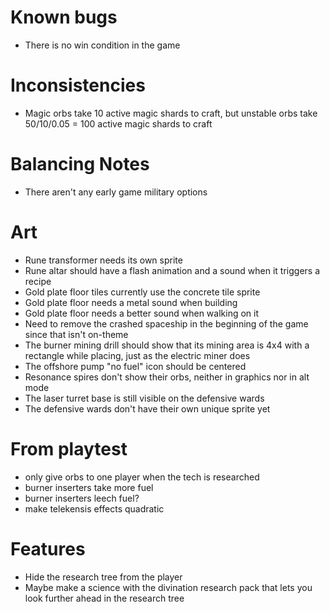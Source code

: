 # Known bugs

* There is no win condition in the game

# Inconsistencies

* Magic orbs take 10 active magic shards to craft, but unstable orbs take 50/10/0.05 = 100 active magic shards to craft

# Balancing Notes

* There aren't any early game military options

# Art

* Rune transformer needs its own sprite
* Rune altar should have a flash animation and a sound when it triggers a recipe
* Gold plate floor tiles currently use the concrete tile sprite
* Gold plate floor needs a metal sound when building
* Gold plate floor needs a better sound when walking on it
* Need to remove the crashed spaceship in the beginning of the game since that isn't on-theme
* The burner mining drill should show that its mining area is 4x4 with a rectangle while placing, just as the electric miner does
* The offshore pump "no fuel" icon should be centered
* Resonance spires don't show their orbs, neither in graphics nor in alt mode
* The laser turret base is still visible on the defensive wards
* The defensive wards don't have their own unique sprite yet

# From playtest

* only give orbs to one player when the tech is researched
* burner inserters take more fuel
* burner inserters leech fuel?
* make telekensis effects quadratic

# Features

* Hide the research tree from the player
* Maybe make a science with the divination research pack that lets you look
  further ahead in the research tree

